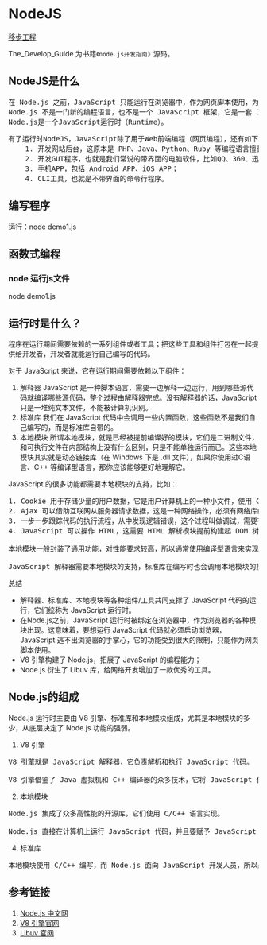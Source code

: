 # NodeJS
[移步工程](https://gitee.com/SteveRocket/practice_nodejs)

The_Develop_Guide 为书籍`《node.js开发指南》`源码。

## NodeJS是什么
<pre>
在 Node.js 之前，JavaScript 只能运行在浏览器中，作为网页脚本使用，为网页添加一些特效，或者和服务器进行通信。有了 Node.js 以后，JavaScript 就可以脱离浏览器，像其它编程语言一样直接在计算机上使用，再也不受浏览器的限制了。
Node.js 不是一门新的编程语言，也不是一个 JavaScript 框架，它是一套 JavaScript 运行环境，用来支持 JavaScript 代码的执行。
Node.js是一个JavaScript运行时（Runtime）。
</pre>

<pre>
有了运行时NodeJS，JavaScript除了用于Web前端编程（网页编程），还有如下功能：
    1. 开发网站后台，这原本是 PHP、Java、Python、Ruby 等编程语言擅长的；
    2. 开发GUI程序，也就是我们常说的带界面的电脑软件，比如QQ、360、迅雷等；
    3. 手机APP，包括 Android APP、iOS APP；
    4. CLI工具，也就是不带界面的命令行程序。
</pre>


## 编写程序

运行：node demo1.js



## 函数式编程



### node 运行js文件
node demo1.js









## 运行时是什么？
程序在运行期间需要依赖的一系列组件或者工具；把这些工具和组件打包在一起提供给开发者，开发者就能运行自己编写的代码。

对于 JavaScript 来说，它在运行期间需要依赖以下组件：
1) 解释器
JavaScript 是一种脚本语言，需要一边解释一边运行，用到哪些源代码就编译哪些源代码，整个过程由解释器完成。没有解释器的话，JavaScript 只是一堆纯文本文件，不能被计算机识别。
2) 标准库
我们在 JavaScript 代码中会调用一些内置函数，这些函数不是我们自己编写的，而是标准库自带的。
3) 本地模块
所谓本地模块，就是已经被提前编译好的模块，它们是二进制文件，和可执行文件在内部结构上没有什么区别，只是不能单独运行而已。这些本地模块其实就是动态链接库（在 Windows 下是 .dll 文件），如果你使用过C语言、C++ 等编译型语言，那你应该能够更好地理解它。

JavaScript 的很多功能都需要本地模块的支持，比如：
<pre>
1. Cookie 用于存储少量的用户数据，它是用户计算机上的一种小文件，使用 Cookie 必须有文件操作模块的支持。
2. Ajax 可以借助互联网从服务器请求数据，这是一种网络操作，必须有网络库的支持。
3. 一步一步跟踪代码的执行流程，从中发现逻辑错误，这个过程叫做调试，需要有调试器（Debugger）的支持。
4. JavaScript 可以操作 HTML，这需要 HTML 解析模块提前构建起 DOM 树。

本地模块一般封装了通用功能，对性能要求较高，所以通常使用编译型语言来实现，比如C语言、C++、汇编语言等。

JavaScript 解释器需要本地模块的支持，标准库在编写时也会调用本地模块的接口，而我们编写的JavaScript代码一般不会直接使用本地模块，所以 Web前端程序员触及不到它们。
</pre>
总结  
* 解释器、标准库、本地模块等各种组件/工具共同支撑了 JavaScript 代码的运行，它们统称为 JavaScript 运行时。
* 在Node.js之前，JavaScript 运行时被绑定在浏览器中，作为浏览器的各种模块出现。这意味着，要想运行 JavaScript 代码就必须启动浏览器，JavaScript 逃不出浏览器的手掌心，它的功能受到很大的限制，只能作为网页脚本使用。
* V8 引擎构建了 Node.js，拓展了 JavaScript 的编程能力；
* Node.js 衍生了 Libuv 库，给网络开发增加了一款优秀的工具。

## Node.js的组成
Node.js 运行时主要由 V8 引擎、标准库和本地模块组成，尤其是本地模块的多少，从底层决定了 Node.js 功能的强弱。
1) V8 引擎
<pre>
V8 引擎就是 JavaScript 解释器，它负责解析和执行 JavaScript 代码。

V8 引擎借鉴了 Java 虚拟机和 C++ 编译器的众多技术，它将 JavaScript 代码直接编译成原生机器码，并且使用了缓存机制来提高性能，这使得 JavaScript 的运行速度可以媲美二进制程序。
</pre>
2) 本地模块  
<pre>
Node.js 集成了众多高性能的开源库，它们使用 C/C++ 语言实现。  

Node.js 直接在计算机上运行 JavaScript 代码，并且要赋予 JavaScript 强大的能力，所以它的本地模块和浏览器中的运行时有很多大区别，甚至说几乎没有什么关联。Node.js 几乎完全抛弃了浏览器，自己从头构建了一套全新的 JavaScript 运行时。
</pre>
4) 标准库  
<pre>
本地模块使用 C/C++ 编写，而 Node.js 面向 JavaScript 开发人员，所以必须要封装本地模块的 C/C++ 接口，提供一套优雅的 JavaScript 接口给开发人员，并且要保持接口在不同平台（操作系统）上的一致性。
</pre>

## 参考链接
1. [Node.js 中文网](https://nodejs.org/zh-cn/)
2. [V8 引擎官网](https://v8.dev/)
3. [Libuv 官网](http://libuv.org/)